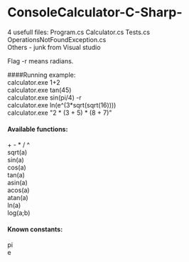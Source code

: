 ConsoleCalculator-C-Sharp-
==========================

4 usefull files: Program.cs Calculator.cs Tests.cs OperationsNotFoundException.cs  
Others - junk from Visual studio

Flag -r means radians.

####Running example:  
calculator.exe 1+2  
calculator.exe tan(45)  
calculator.exe sin(pi/4) -r  
calculator.exe ln(e^(3*sqrt(sqrt(16))))  
calculator.exe "2 * (3 + 5) * (8 + 7)"  

#### Available functions:  
\+ - * / ^   
sqrt(a)  
sin(a)  
cos(a)  
tan(a)  
asin(a)  
acos(a)  
atan(a)  
ln(a)  
log(a;b)  

#### Known constants:  
pi  
e  
